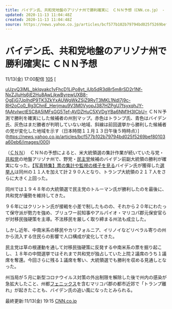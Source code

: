 ```yaml
---
title: バイデン氏、共和党地盤のアリゾナ州で勝利確実に　ＣＮＮ予想（CNN.co.jp） - Yahoo!ニュース
updated: 2020-11-13 11:04:48Z
created: 2020-11-13 11:04:48Z
source: https://news.yahoo.co.jp/articles/bcf577b102b79794bd025f5269bef80103a60eb6
---
```


# バイデン氏、共和党地盤のアリゾナ州で勝利確実に ＣＮＮ予想

11/13(金) 17:00配信
[105]()
[

[uUzvQ3lML_bkIqyakc1vFhcD1LjPo8yt_iUb5dR3d8r5m8rSD2r1Nf-NxZJIuHs6jE2Hu8AwLjkwByrewUXB8-OgEjG7JpIhdP9TK3ZkYxAUWgWkZSjZ9RvT3MKL1Ndl7j9c-8H2oCo0_Rg3ChnE_Herjmau9V3M0VyopJ387HZPgU7fsyxqhJY-fAAtvIwctESC8A5lMFsGG5Tef-AVDZHuC5XVDgYBa6NM1H3ICbU=](../_resources/uUzvQ3lML_bkIqyakc1vFhcD1LjPo8yt_iUb5dR3d8r5m8rSD2r1Nf-NxZJIuHs6jE2Hu8AwLjkwByrewUXB8-OgEjG7JpIhdP9TK3ZkYxAUWgWkZSjZ9RvT3MKL1Ndl7j9c-8H2oCo0_Rg3ChnE_Herjmau9V3M0VyopJ387HZPgU7fsyxqhJY-fAAtvIwctESC8A5lMFsGG5Tef-AVDZHuC5XVDgYBa6NM1H3ICbU=)   ＣＮＮ予測で勝利を確実にした候補者の州別マップ。赤色はトランプ氏、青色はバイデン氏、灰色はまだ勝者が判明していない地域、斜線は前回選挙から勝利した候補者の党が変化した地域を示す（日本時間１１月１３日午後５時時点）](https://news.yahoo.co.jp/articles/bcf577b102b79794bd025f5269bef80103a60eb6/images/000)

（[ＣＮＮ](https://search.yahoo.co.jp/search?p=%EF%BC%A3%EF%BC%AE%EF%BC%AE&ei=UTF-8&rkf=1&slfr=1&fr=link_direct_nws)）　ＣＮＮの予想によると、米大統領選の集計作業が続いていた与党・[共和党](https://search.yahoo.co.jp/search?p=%E5%85%B1%E5%92%8C%E5%85%9A&ei=UTF-8&rkf=1&slfr=1&fr=link_direct_nws)の地盤アリゾナ州で、野党・[民主党](https://search.yahoo.co.jp/search?p=%E6%B0%91%E4%B8%BB%E5%85%9A&ei=UTF-8&rkf=1&slfr=1&fr=link_direct_nws)候補のバイデン前副大統領の勝利が確実になった。[【写真特集】票の集計や監視の様子を見る](https://www.cnn.co.jp/photo/35162069.html?utm_source=yahoonews&utm_medium=news_distribution&utm_campaign=contents_distribution_ynews_photo)バイデン氏が獲得した[選挙人](https://search.yahoo.co.jp/search?p=%E9%81%B8%E6%8C%99%E4%BA%BA&ei=UTF-8&rkf=1&slfr=1&fr=link_direct_nws)は同州の１１人を加えて計２９０人となり、トランプ大統領の２１７人をさらに大きく上回った。

同州では１９４８年の大統領選で民主党のトルーマン氏が勝利したのを最後に、共和党が優勢を維持してきた。

９６年にはクリントン氏が接戦を小差で制したものの、それから２０年にわたって保守派が勢力を強め、ブリュワー前知事やアルパイオ・マリコパ郡元保安官らが対移民強硬策を主導。不法移民を厳しく取り締まる州法も成立した。

しかし近年、中南米系の移民やカリフォルニア、イリノイなどリベラル寄りの州から流入する住民らの影響で人口構成が変化してきた。

民主党は草の根運動を通して対移民強硬策に反発する中南米系の票を掘り起こし、１８年の中間選挙ではそれまで共和党が独占していた上院２議席のうち１議席を奪還。今回さらに残る１議席を奪い、大統領選でも勝利を収める見通しとなった。

州当局が５月に新型コロナウイルス対策の外出制限を解除した後で州内の感染が急拡大したこと、州都[フェニックス](https://search.yahoo.co.jp/search?p=%E3%83%95%E3%82%A7%E3%83%8B%E3%83%83%E3%82%AF%E3%82%B9&ei=UTF-8&rkf=1&slfr=1&fr=link_direct_nws)を含むマリコパ郡の都市近郊で「トランプ離れ」が起きたことも、バイデン氏の追い風になったとみられる。

最終更新:11/13(金) 19:15
[CNN.co.jp](https://news.yahoo.co.jp/media/cnn)